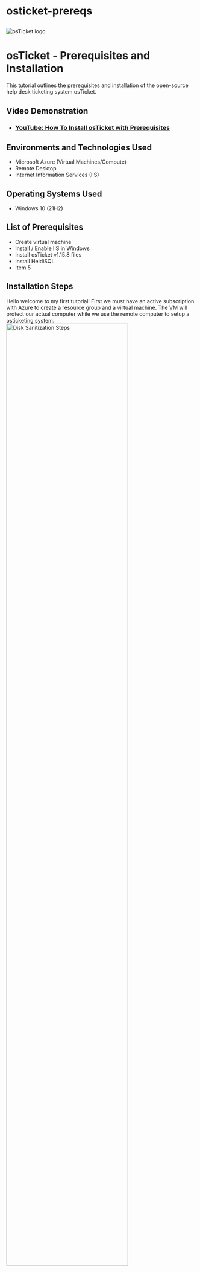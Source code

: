 # osticket-prereqs<p align="center">
<img src="https://i.imgur.com/Clzj7Xs.png" alt="osTicket logo"/>
</p>

<h1>osTicket - Prerequisites and Installation</h1>
This tutorial outlines the prerequisites and installation of the open-source help desk ticketing system osTicket.<br />


<h2>Video Demonstration</h2>

- ### [YouTube: How To Install osTicket with Prerequisites](https://www.youtube.com)

<h2>Environments and Technologies Used</h2>

- Microsoft Azure (Virtual Machines/Compute)
- Remote Desktop
- Internet Information Services (IIS)

<h2>Operating Systems Used </h2>

- Windows 10</b> (21H2)

<h2>List of Prerequisites</h2>

- Create virtual machine 
- Install / Enable IIS in Windows
- Install osTicket v1.15.8 files
- Install HeidiSQL
- Item 5

<h2>Installation Steps</h2>

<p> Hello welcome to my first tutorial! First we must have an active subscription with Azure to create a resource group and a virtual machine. The VM will protect our actual computer while we use the remote computer to setup a osticketing system. 
<img src=https://i.imgur.com/8aYi62y.png height="80%" width="80%" alt="Disk Sanitization Steps"/>
</p>
<p>

  Next we will use the public ip address from the vm to connect into and install ISS by opening the control panal from the start menu.Select turn windows features on or off at the top left and enable Internet Information Services.
<img src=https://i.imgur.com/giNG5GS.png height="80%" width="80%" alt="Disk Sanitization Steps"/>

</p>Download Web Platform installer this helps other web applications run smoothly, here is a link to that application https://drive.google.com/drive/folders/1APMfNyfNzcxZC6EzdaNfdZsUwxWYChf6
<br />

<p>
<img src=https://i.imgur.com/sspi8MP.png height="80%" width="80%" alt="Disk Sanitization Steps"/>
</p>
<p>
Next we will install these items that are required for the osticketing system to work. 
</p><img src=https://i.imgur.com/52biG6y.png height="80%" width="80%" alt="Disk Sanitization Steps"/>
<br />
Now we can use IIS to browse 80 folder and osTicket installer should pop up its own webpage.PHP is a programming language and uses a mysql database to store information.


<img src=https://i.imgur.com/baw1rsr.png height="80%" width="80%" alt="Disk Sanitization Steps"/>
</p>
<p>
Now we can go into IIS and open PhP managenment and navigate down to OSticket, so that we can enable php_intl.dll and php_opcache.dll. We should be able to refresh osticket now.
</p>
<img src=https://i.imgur.com/SXhmCFb.png height="80%" width="80%" alt="Disk Sanitization Steps"/>
</p>
<p>
Next we will go threw files on Windows (C:) and go to include in the osticket and change ost-sampleconfig.php into ost-config.php.
<p>
<img src=https://i.imgur.com/85kpZjm.png height="80%" width="80%" alt="Disk Sanitization Steps"/>
</p>
<p>
Right click on ost-config.php open security and then advance so you can disable inheritance, this way you can remove all and add our own inheritance. Also principal is antoher name for an account that you can give full control to if you would like.
<p>
<img src=https://i.imgur.com/0cwNfVJ.png height="80%" width="80%" alt="Disk Sanitization Steps"/>
</p>  
<p>
You should now be able to fill out the helpdesk information that will alllow you to recieve tickets orders from customers. Also download HeidisSQL so that you can finsih up the database settings.
<p>
<img src=https://i.imgur.com/n7t2HHg.png height="80%" width="80%" alt="Disk Sanitization Steps"/>
<img src=https://i.imgur.com/kWMOr6y.png height="80%" width="80%" alt="Disk Sanitization Steps"/>
</p>
<p>
On HeidiSQL create a new connection and use root as the user and Password1 for the password that we created in the beginning of the lab. Right click on Unnamed create a new database with the name osTicket   
<p>
<img src=https://i.imgur.com/RM9FOW3.png height="80%" width="80%" alt="Disk Sanitization Steps"/>  
